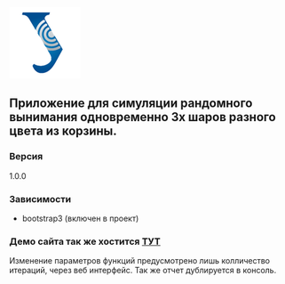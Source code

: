 ![demo](https://raw.githubusercontent.com/WeslyG/Probability_theory_urfu/master/images/favicon3.png)
## Приложение для симуляции рандомного вынимания одновременно 3х шаров разного цвета из корзины. 

### Версия
1.0.0

### Зависимости 
 - bootstrap3 (включен в проект)

### Демо сайта так же хостится [ТУТ]

[ТУТ]:http://random.weslyg.tk

Изменение параметров функций предусмотрено лишь колличество итераций, через веб интерфейс.
Так же отчет дублируется в консоль.
